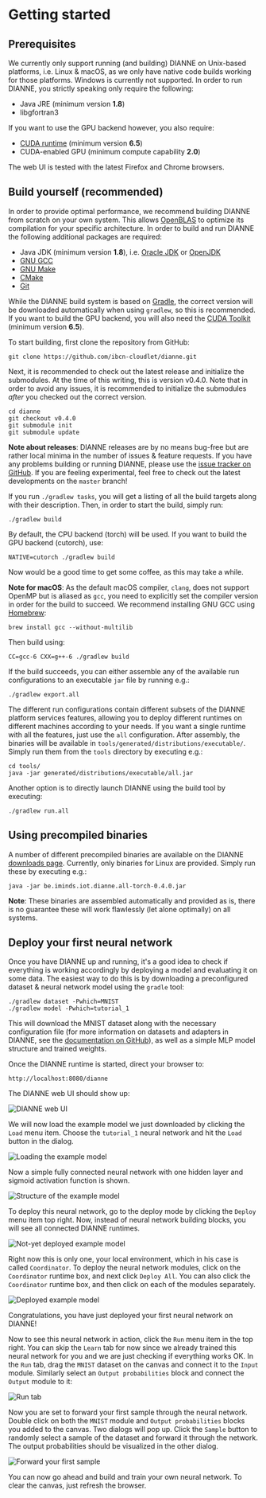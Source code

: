 Getting started
===============

Prerequisites
---------------

We currently only support running (and building) DIANNE on Unix-based platforms, i.e. Linux & macOS, as we only have native code builds working for those platforms. Windows is currently not supported. In order to run DIANNE, you strictly speaking only require the following:

- Java JRE (minimum version **1.8**)
- libgfortran3

If you want to use the GPU backend however, you also require:

- [CUDA runtime](https://developer.nvidia.com/cuda-zone) (minimum version **6.5**)
- CUDA-enabled GPU (minimum compute capability **2.0**)

The web UI is tested with the latest Firefox and Chrome browsers. 

Build yourself (recommended)
----------------------------

In order to provide optimal performance, we recommend building DIANNE from scratch on your own system. This allows [OpenBLAS](http://www.openblas.net/) to optimize its compilation for your specific architecture. In order to build and run DIANNE the following additional packages are required:

- Java JDK (minimum version **1.8**), i.e. [Oracle JDK](http://www.oracle.com/technetwork/java/javase/downloads/index.html) 
or [OpenJDK](http://openjdk.java.net/)
- [GNU GCC](https://gcc.gnu.org/)
- [GNU Make](https://www.gnu.org/software/make/)
- [CMake](https://cmake.org/)
- [Git](http://git-scm.com/)

While the DIANNE build system is based on [Gradle](http://gradle.org/), the correct version will be downloaded automatically when using `gradlew`, so this is recommended. If you want to build the GPU backend, you will also need the [CUDA Toolkit](https://developer.nvidia.com/cuda-zone) (minimum version **6.5**).

To start building, first clone the repository from GitHub:

	git clone https://github.com/ibcn-cloudlet/dianne.git

Next, it is recommended to check out the latest release and initialize the submodules. At the time of this writing, this is version v0.4.0. Note that in order to avoid any issues, it is recommended to initialize the submodules *after* you checked out the correct version.

	cd dianne
	git checkout v0.4.0
	git submodule init
	git submodule update
	
**Note about releases**: DIANNE releases are by no means bug-free but are rather local minima in the number of issues & feature requests.
If you have any problems building or running DIANNE, please use the [issue tracker on GitHub](https://github.com/ibcn-cloudlet/dianne/issues). If you are feeling experimental, feel free to check out the latest developments on the `master` branch!

If you run `./gradlew tasks`, you will get a listing of all the build targets along with their description. Then, in order to start the build, simply run:

	./gradlew build

By default, the CPU backend (torch) will be used. If you want to build the GPU backend (cutorch), use:

	NATIVE=cutorch ./gradlew build

Now would be a good time to get some coffee, as this may take a while.

**Note for macOS**: As the default macOS compiler, `clang`, does not support OpenMP but is aliased as `gcc`, you need to explicitly set the compiler version in order for the build to succeed. 
We recommend installing GNU GCC using [Homebrew](http://brew.sh/):
	
	brew install gcc --without-multilib

Then build using:
	
	CC=gcc-6 CXX=g++-6 ./gradlew build

If the build succeeds, you can either assemble any of the available run configurations to an executable `jar` file by running e.g.:

	./gradlew export.all
	
The different run configurations contain different subsets of the DIANNE platform services features, allowing you to deploy different runtimes on different machines according to your needs. If you want a single runtime with all the features, just use the `all` configuration. After assembly, the binaries will be available in `tools/generated/distributions/executable/`. Simply run them from the `tools` directory by executing e.g.:

	cd tools/
	java -jar generated/distributions/executable/all.jar

Another option is to directly launch DIANNE using the build tool by executing:

	./gradlew run.all
	
Using precompiled binaries
------------------------

A number of different precompiled binaries are available on the DIANNE [downloads page](http://dianne.intec.ugent.be/downloads/). Currently, only binaries for Linux are provided. Simply run these by executing e.g.:

	java -jar be.iminds.iot.dianne.all-torch-0.4.0.jar

**Note**: These binaries are assembled automatically and provided as is, there is no guarantee these will work flawlessly (let alone optimally) on all systems.

Deploy your first neural network
----------------------------------

Once you have DIANNE up and running, it's a good idea to check if everything is working accordingly by deploying a model and evaluating it on some data. The easiest way to do this is by downloading a preconfigured dataset & neural network model using the `gradle` tool:

	./gradlew dataset -Pwhich=MNIST
	./gradlew model -Pwhich=tutorial_1
	
This will download the MNIST dataset along with the necessary configuration file (for more information on datasets and adapters in DIANNE, see the [documentation on GitHub](datasets.md)), as well as a simple MLP model structure and trained weights.

Once the DIANNE runtime is started, direct your browser to:

	http://localhost:8080/dianne
		
The DIANNE web UI should show up:

![DIANNE web UI](figures/gettingstarted_1.tiff)

We will now load the example model we just downloaded by clicking the `Load` menu item. Choose the `tutorial_1` neural network and hit the `Load` button in the dialog.

![Loading the example model](figures/gettingstarted_2.tiff)

Now a simple fully connected neural network with one hidden layer and sigmoid activation function is shown.

![Structure of the example model](figures/gettingstarted_3.tiff)

To deploy this neural network, go to the deploy mode by clicking the `Deploy` menu item top right. Now, instead of neural network building blocks, you will see all connected DIANNE runtimes.

![Not-yet deployed example model](figures/gettingstarted_4.tiff)

Right now this is only one, your local environment, which in his case is called `Coordinator`. To deploy the neural network modules, click on the `Coordinator` runtime box, and next click `Deploy All`. You can also click the `Coordinator` runtime box, and then click on each of the modules separately. 

![Deployed example model](figures/gettingstarted_5.tiff)

Congratulations, you have just deployed your first neural network on DIANNE!

Now to see this neural network in action, click the `Run` menu item in the top right. You can skip the `Learn` tab for now since we already trained this neural network for you and we are just checking if everything works OK. In the `Run` tab, drag the `MNIST` dataset on the canvas and connect it to the `Input` module. Similarly select an `Output probabilities` block and connect the `Output` module to it:

![Run tab](figures/gettingstarted_6.tiff)

Now you are set to forward your first sample through the neural network. Double click on both the `MNIST` module and `Output probabilities` blocks you added to the canvas. Two dialogs will pop up. Click the `Sample` button to randomly select a sample of the dataset and forward it through the network. The output probabilities should be visualized in the other dialog.

![Forward your first sample](figures/gettingstarted_7.tiff)

You can now go ahead and build and train your own neural network. To clear the canvas, just refresh the browser.

